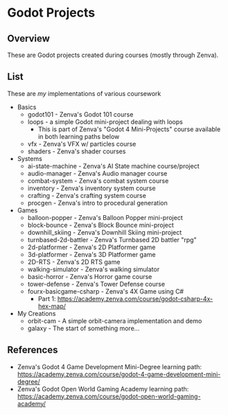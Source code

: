 # Godot Projects

## Overview
These are Godot projects created during courses (mostly through Zenva).

## List
These are _my_ implementations of various coursework

* Basics
  * godot101 - Zenva's Godot 101 course
  * loops - a simple Godot mini-project dealing with loops
    * This is part of Zenva's "Godot 4 Mini-Projects" course available in both learning paths below
  * vfx - Zenva's VFX w/ particles course
  * shaders - Zenva's shader courses
* Systems
  * ai-state-machine - Zenva's AI State machine course/project
  * audio-manager - Zenva's Audio manager course
  * combat-system - Zenva's combat system course
  * inventory - Zenva's inventory system course
  * crafting - Zenva's crafting system course
  * procgen - Zenva's intro to procedural generation
* Games
  * balloon-popper - Zenva's Balloon Popper mini-project
  * block-bounce - Zenva's Block Bounce mini-project
  * downhill_skiing - Zenva's Downhill Skiing mini-project
  * turnbased-2d-battler - Zenva's Turnbased 2D battler "rpg"
  * 2d-platformer - Zenva's 2D Platformer game
  * 3d-platformer - Zenva's 3D Platformer game
  * 2D-RTS - Zenva's 2D RTS game
  * walking-simulator - Zenva's walking simulator
  * basic-horror - Zenva's Horror game course
  * tower-defense - Zenva's Tower Defense course
  * fourx-basicgame-csharp - Zenva's 4X Game using C#
    * Part 1: https://academy.zenva.com/course/godot-csharp-4x-hex-map/
* My Creations
  * orbit-cam - A simple orbit-camera implementation and demo
  * galaxy - The start of something more...

## References
* Zenva's Godot 4 Game Development Mini-Degree learning path: https://academy.zenva.com/course/godot-4-game-development-mini-degree/
* Zenva's Godot Open World Gaming Academy learning path: https://academy.zenva.com/course/godot-open-world-gaming-academy/
